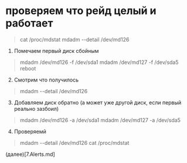 # проверяем что рейд целый и работает
> cat /proc/mdstat
> mdadm --detail /dev/md126

1. Помечаем первый диск сбойным
  > mdadm /dev/md126 -f /dev/sda1
  > mdadm /dev/md127 -f /dev/sda5
  > reboot

2. Смотрим что получилось
  > mdadm --detail /dev/md126

3. Добавляем диск обратно (а может уже другой диск, если первый реально зазбоил)
  > mdadm /dev/md126 -a /dev/sda1
  > mdadm /dev/md127 -a /dev/sda5

4. Проверяемй
  > mdadm --detail /dev/md126
  > cat /proc/mdstat

(далее)[7.Alerts.md]
